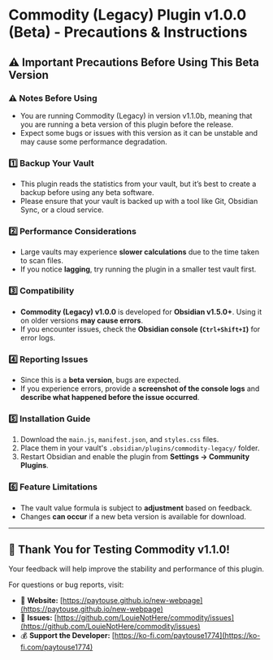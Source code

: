 # Commodity (Legacy) Plugin v1.0.0 (Beta) - Precautions & Instructions  

## ⚠️ Important Precautions Before Using This Beta Version  

### ⚠️ Notes Before Using
- You are running Commodity (Legacy) in version v1.1.0b, meaning that you are running a beta version of this plugin before the release.
- Expect some bugs or issues with this version as it can be unstable and may cause some performance degradation.

### 1️⃣ Backup Your Vault  
- This plugin reads the statistics from your vault, but it’s best to create a backup before using any beta software.  
- Please ensure that your vault is backed up with a tool like Git, Obsidian Sync, or a cloud service.

### 2️⃣ Performance Considerations  
- Large vaults may experience **slower calculations** due to the time taken to scan files.  
- If you notice **lagging**, try running the plugin in a smaller test vault first.

### 3️⃣ Compatibility  
- **Commodity (Legacy) v1.0.0** is developed for **Obsidian v1.5.0+**. Using it on older versions **may cause errors**.  
- If you encounter issues, check the **Obsidian console (`Ctrl+Shift+I`)** for error logs.

### 4️⃣ Reporting Issues  
- Since this is a **beta version**, bugs are expected.  
- If you experience errors, provide a **screenshot of the console logs** and **describe what happened before the issue occurred**.

### 5️⃣ Installation Guide  
1. Download the `main.js`, `manifest.json`, and `styles.css` files.  
2. Place them in your vault's `.obsidian/plugins/commodity-legacy/` folder.  
3. Restart Obsidian and enable the plugin from **Settings → Community Plugins**.

### 6️⃣ Feature Limitations  
- The vault value formula is subject to **adjustment** based on feedback.  
- Changes **can occur** if a new beta version is available for download.

---

## 🚀 Thank You for Testing Commodity v1.1.0!  
Your feedback will help improve the stability and performance of this plugin.  

For questions or bug reports, visit:  
- 🔗 **Website:** [https://paytouse.github.io/new-webpage](https://paytouse.github.io/new-webpage) 
- 🔗 **Issues:** [https://github.com/LouieNotHere/commodity/issues](https://github.com/LouieNotHere/commodity/issues)
- 💰 **Support the Developer:** [https://ko-fi.com/paytouse1774](https://ko-fi.com/paytouse1774) 
